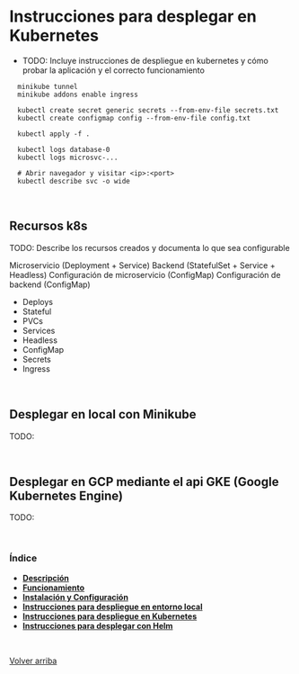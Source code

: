 <a name="main"></a>

# __Instrucciones para desplegar en Kubernetes__

* TODO: Incluye instrucciones de despliegue en kubernetes y cómo probar
  la aplicación y el correcto funcionamiento


```
  minikube tunnel
  minikube addons enable ingress
  
  kubectl create secret generic secrets --from-env-file secrets.txt
  kubectl create configmap config --from-env-file config.txt

  kubectl apply -f .

  kubectl logs database-0
  kubectl logs microsvc-...

  # Abrir navegador y visitar <ip>:<port>
  kubectl describe svc -o wide
```

<br>

## Recursos k8s

TODO: Describe los recursos creados y documenta lo que sea configurable

  Microservicio (Deployment + Service)
  Backend (StatefulSet + Service + Headless)
  Configuración de microservicio (ConfigMap)
  Configuración de backend (ConfigMap)

* Deploys
* Stateful
* PVCs
* Services
* Headless
* ConfigMap
* Secrets
* Ingress


<br>

## Desplegar en local con Minikube

  TODO:

<br>

## Desplegar en GCP mediante el api GKE (Google Kubernetes Engine)

  TODO:




<br>

### Índice

* [__Descripción__](../README.md#main)
* [__Funcionamiento__](../README.md#arch)
* [__Instalación y Configuración__](../README.md#setup)
* [__Instrucciones para despliegue en entorno local__](../README.md#rc_local)
* [__Instrucciones para despliegue en Kubernetes__](#main)
* [__Instrucciones para desplegar con Helm__](../charts/README.md#main)

<br>

[Volver arriba](#main)
